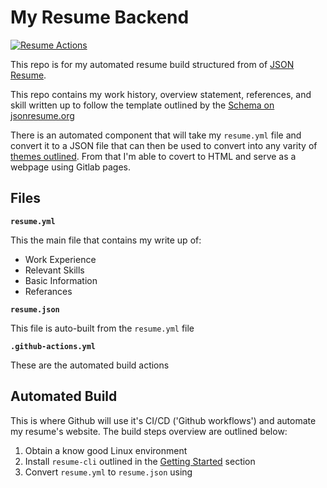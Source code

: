 # My Resume Backend
[![Resume Actions](https://github.com/mrreyes512/resume/actions/workflows/auto_build.yml/badge.svg)](https://github.com/mrreyes512/resume/actions/workflows/auto_build.yml)

This repo is for my automated resume build structured from of [JSON Resume](https://jsonresume.org/).

This repo contains my work history, overview statement, references, and skill written up to follow the template outlined by the [Schema on jsonresume.org](https://jsonresume.org/schema/)

There is an automated component that will take my `resume.yml` file and convert it to a JSON file that can then be used to convert into any varity of [themes outlined](https://jsonresume.org/themes/). From that I'm able to covert to HTML and serve as a webpage using Gitlab pages. 

## Files

**`resume.yml`**

This the main file that contains my write up of:
* Work Experience
* Relevant Skills
* Basic Information
* Referances

**`resume.json`**

This file is auto-built from the `resume.yml` file

**`.github-actions.yml`**

These are the automated build actions

## Automated Build

This is where Github will use it's CI/CD ('Github workflows') and automate my resume's website. The build steps overview are outlined below:

1) Obtain a know good Linux environment
2) Install `resume-cli` outlined in the [Getting Started](https://jsonresume.org/getting-started/) section
3) Convert `resume.yml` to `resume.json` using 
